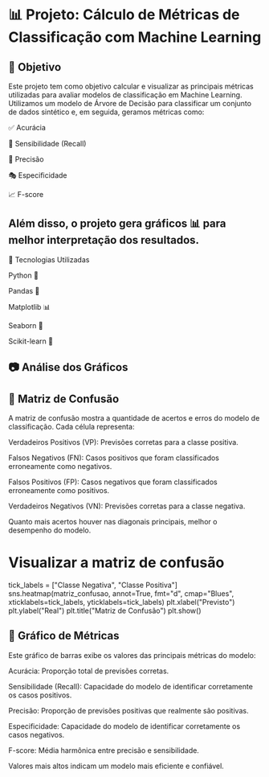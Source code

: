# 📊 Projeto: Cálculo de Métricas de Classificação com Machine Learning

## 🎯 Objetivo

Este projeto tem como objetivo calcular e visualizar as principais métricas utilizadas para avaliar modelos de classificação em Machine Learning. Utilizamos um modelo de Árvore de Decisão para classificar um conjunto de dados sintético e, em seguida, geramos métricas como:

✅ Acurácia

🔄 Sensibilidade (Recall)

🎯 Precisão

🎭 Especificidade

📈 F-score

## Além disso, o projeto gera gráficos 📊 para melhor interpretação dos resultados.

🚀 Tecnologias Utilizadas

Python 🐍

Pandas 📑

Matplotlib 📊

Seaborn 🎨

Scikit-learn 🤖


## 📷 Análise dos Gráficos

## 📌 Matriz de Confusão



A matriz de confusão mostra a quantidade de acertos e erros do modelo de classificação. Cada célula representa:

Verdadeiros Positivos (VP): Previsões corretas para a classe positiva.

Falsos Negativos (FN): Casos positivos que foram classificados erroneamente como negativos.

Falsos Positivos (FP): Casos negativos que foram classificados erroneamente como positivos.

Verdadeiros Negativos (VN): Previsões corretas para a classe negativa.

Quanto mais acertos houver nas diagonais principais, melhor o desempenho do modelo.


# Visualizar a matriz de confusão
tick_labels = ["Classe Negativa", "Classe Positiva"]
sns.heatmap(matriz_confusao, annot=True, fmt="d", cmap="Blues", xticklabels=tick_labels, yticklabels=tick_labels)
plt.xlabel("Previsto")
plt.ylabel("Real")
plt.title("Matriz de Confusão")
plt.show()


## 📌 Gráfico de Métricas


Este gráfico de barras exibe os valores das principais métricas do modelo:

Acurácia: Proporção total de previsões corretas.

Sensibilidade (Recall): Capacidade do modelo de identificar corretamente os casos positivos.

Precisão: Proporção de previsões positivas que realmente são positivas.

Especificidade: Capacidade do modelo de identificar corretamente os casos negativos.

F-score: Média harmônica entre precisão e sensibilidade.

Valores mais altos indicam um modelo mais eficiente e confiável.
